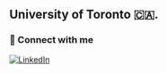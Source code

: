**University of Toronto** 🇨🇦.  
---
### 🔗 Connect with me

[![LinkedIn](https://img.shields.io/badge/LinkedIn-0A66C2?style=for-the-badge&logo=linkedin&logoColor=white)](https://www.linkedin.com/in/zhenbin-an-727810370/?locale=en_US)  
